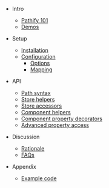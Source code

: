 - Intro

    - [Pathify 101](/intro/pathify.md)
    - [Demos](/intro/demos.md)

- Setup

    - [Installation](/setup/install.md)
    - [Configuration](/setup/config.md)
        - [Options](/setup/options.md)
        - [Mapping](/setup/mapping.md)

- API

    - [Path syntax](/api/paths.md)
    - [Store helpers](/api/store.md)
    - [Store accessors](/api/accessors.md)
    - [Component helpers](/api/component.md)
    - [Component property decorators](/api/property-decorator.md)
    - [Advanced property access](/api/properties.md)

- Discussion

    - [Rationale](/discussion/rationale.md)
    - [FAQs](/discussion/faq.md)
    
- Appendix

    - [Example code](/appendix/code.md)
    
